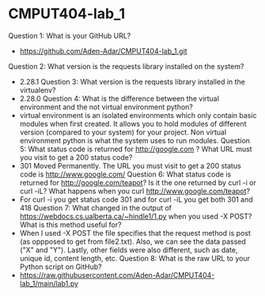 # CMPUT404-lab_1

Question 1: What is your GitHub URL?
  - https://github.com/Aden-Adar/CMPUT404-lab_1.git

Question 2: What version is the requests library installed on the system?
  - 2.28.1
Question 3: What version is the requests library installed in the virtualenv?
  - 2.28.0
Question 4: What is the difference between the virtual environment and the not virtual environment python?
  - virtual environment is an isolated environments which only contain basic modules when first created. It allows you to hold modules of different version (compared to your system) for your project. Non virtual environment python is what the system uses to run modules.
Question 5: What status code is returned for http://google.com ? What URL must you visit to get a 200 status code?
  - 301 Moved Permanently. The URL you must visit to get a 200 status code is http://www.google.com/
Question 6: What status code is returned for http://google.com/teapot? Is it the one returned by curl -i or curl -iL? What happens when you curl http://www.google.com/teapot?
  - For curl -i you get status code  301 and for curl -iL you get both 301 and 418 
Question 7: What changed in the output of https://webdocs.cs.ualberta.ca/~hindle1/1.py when you used -X POST? What is this method useful for?
  - When I used -X POST the file specifies that the request method is post (as oppposed to get from file2.txt). Also, we can see the data passed ("X" and "Y"). Lastly, other fields were also different, such as date, unique id, content length, etc.
Question 8: What is the raw URL to your Python script on GitHub?
  - https://raw.githubusercontent.com/Aden-Adar/CMPUT404-lab_1/main/lab1.py
